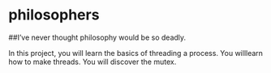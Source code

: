 # philosophers
##I’ve never thought philosophy would be so deadly.

In this project, you will learn the basics of threading a process.
You willlearn how to make threads. You will discover the mutex.